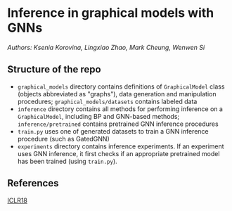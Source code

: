 # Inference in graphical models with GNNs

*Authors: Ksenia Korovina, Lingxiao Zhao, Mark Cheung, Wenwen Si*

## Structure of the repo

* `graphical_models` directory contains definitions of `GraphicalModel` class (objects abbreviated as "graphs"), data generation and manipulation procedures; `graphical_models/datasets` contains labeled data
* `inference` directory contains all methods for performing inference on a `GraphicalModel`, including BP and GNN-based methods; `inference/pretrained` contains pretrained GNN inference procedures
* `train.py` uses one of generated datasets to train a GNN inference procedure (such as GatedGNN)
* `experiments` directory contains inference experiments. If an experiment uses GNN inference, it first checks if an appropriate pretrained model has been trained (using `train.py`).

## References

[ICLR18](https://arxiv.org/abs/1803.07710)